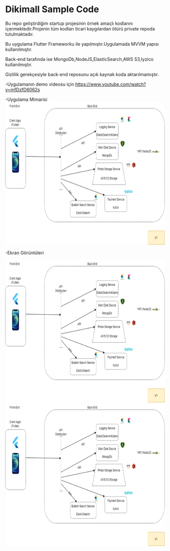 # Dikimall Sample Code

Bu repo geliştirdiğim startup projesinin örnek amaçlı kodlarını içermektedir.Projenin tüm kodları ticari kaygılardan ötürü private repoda tutulmaktadır.

Bu uygulama Flutter Frameworku ile yapılmıştır.Uygulamada MVVM yapısı kullanılmıştır.

Back-end tarafında ise MongoDb,NodeJS,ElasticSearch,AWS S3,Iyzico kullanılmıştır.

Gizlilik gerekçesiyle back-end reposunu açık kaynak koda aktarılmamıştır.

-Uygulamanın demo videosu için https://www.youtube.com/watch?v=mfDzfD6062s

-Uygulama Mimarisi 
<img src="screenshots/dikimall_architecthture.png"  width="700" height="450">

-Ekran Görüntüleri

<img src="screenshots/dikimall_architecthture.png"  width="700" height="450">

<img src="screenshots/dikimall_architecthture.png"  width="700" height="450">

